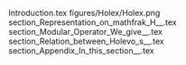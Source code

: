Introduction.tex
figures/Holex/Holex.png
section_Representation_on_mathfrak_H__.tex
section_Modular_Operator_We_give__.tex
section_Relation_between_Holevo_s__.tex
section_Appendix_In_this_section__.tex